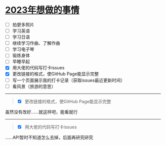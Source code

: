 # [2023年想做的事情](https://github.com/noteMay/noteMay.github.io/issues/2)

- [ ] 拍更多照片
- [ ] 学习英语
- [ ] 学习日语
- [ ] 继续学习作曲、了解作曲
- [ ] 学习电子琴
- [ ] 锻炼身体
- [ ] 早睡早起
- [x] 用大佬的代码写打卡issues
- [x] 更改链接的格式，使GitHub Page能显示完整
- [ ] 写一个页面展示我的打卡记录（获取issues最近更新时间）
- [ ] 看风景（旅游的意思）

---

> * [x]  更改链接的格式，使GitHub Page能显示完整

虽然没有改好……就这样吧，能看就行

---

> * [x]  用大佬的代码写打卡issues

……API暂时不知道怎么去掉，后面再研究研究